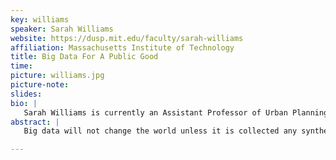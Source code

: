 ```yaml
---
key: williams
speaker: Sarah Williams
website: https://dusp.mit.edu/faculty/sarah-williams
affiliation: Massachusetts Institute of Technology
title: Big Data For A Public Good
time:
picture: williams.jpg
picture-note: 
slides: 
bio: |
   Sarah Williams is currently an Assistant Professor of Urban Planning and the Director of the Civic Data Design Lab at Massachusetts Institute of Technology’s (MIT) School of Architecture and Planning School. The Civic Data Design Lab works with data, maps, and mobile technologies to develop interactive design and communication strategies that bring urban policy issues to broader audiences.  Trained as a Geographer (Clark University), Landscape Architect (University of Pennsylvania), and Urban Planner (MIT), her work combines geographic analysis and design. Her design work has been widely exhibited including work in the Guggenheim and the Museum of Modern Art (MoMA) in New York City. Before coming to MIT, Williams was Co-Director of the Spatial Information Design Lab at Columbia University’s Graduate School of Architecture Planning and Preservation (GSAPP). Williams has won numerous awards including being named top 25 planners in the technology and 2012 Game Changer by Metropolis Magazine. Her work is currently on view in the Museum of Modern Art (MoMA), New York. 
abstract: |
   Big data will not change the world unless it is collected any synthesized into tools that have a public benefit. In this talk Sarah Williams will illustrate projects from her research lab, the Civic Data Design Lab @ MIT, that have transformed data into visualizations that have had an effect on policy reform. From her work on the Digital Matatus project in Nairobi Kenya, where she created the first map of the informal transit system to her work on in on measuring Air Quality in Beijing, to more recent work investigating the Ghost Cities in China. Williams will show how collecting data, visualizing it, and opening up to anyone to use can leverage the power of data to create real policy change.  

---
```


